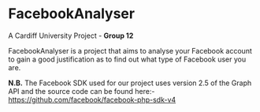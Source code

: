 # FacebookAnalyser
A Cardiff University Project - **Group 12**

FacebookAnalyser is a project that aims to analyse your Facebook account to gain a good justification as to find out what type of Facebook user you are.

**N.B.** The Facebook SDK used for our project uses version 2.5 of the Graph API and the source code can be found here:- https://github.com/facebook/facebook-php-sdk-v4




